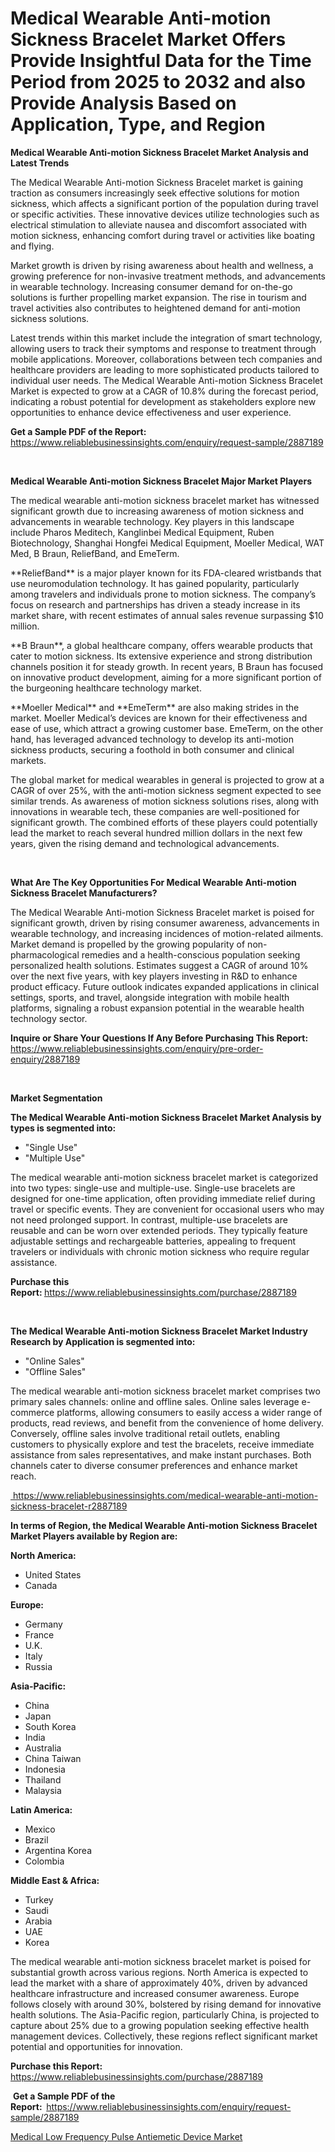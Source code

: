 <p><h1>Medical Wearable Anti-motion Sickness Bracelet Market Offers Provide Insightful Data for the Time Period from 2025 to 2032 and also Provide Analysis Based on Application, Type, and Region</h1></p><p><strong>Medical Wearable Anti-motion Sickness Bracelet Market Analysis and Latest Trends</strong></p>
<p><p>The Medical Wearable Anti-motion Sickness Bracelet market is gaining traction as consumers increasingly seek effective solutions for motion sickness, which affects a significant portion of the population during travel or specific activities. These innovative devices utilize technologies such as electrical stimulation to alleviate nausea and discomfort associated with motion sickness, enhancing comfort during travel or activities like boating and flying.</p><p>Market growth is driven by rising awareness about health and wellness, a growing preference for non-invasive treatment methods, and advancements in wearable technology. Increasing consumer demand for on-the-go solutions is further propelling market expansion. The rise in tourism and travel activities also contributes to heightened demand for anti-motion sickness solutions.</p><p>Latest trends within this market include the integration of smart technology, allowing users to track their symptoms and response to treatment through mobile applications. Moreover, collaborations between tech companies and healthcare providers are leading to more sophisticated products tailored to individual user needs. The Medical Wearable Anti-motion Sickness Bracelet Market is expected to grow at a CAGR of 10.8% during the forecast period, indicating a robust potential for development as stakeholders explore new opportunities to enhance device effectiveness and user experience.</p></p>
<p><strong>Get a Sample PDF of the Report:&nbsp;</strong> <a href="https://www.reliablebusinessinsights.com/enquiry/request-sample/2887189?utm_campaign=2738&utm_medium=2&utm_source=Github&utm_content=ia&utm_term=14032025&utm_id=medical-wearable-anti-motion-sickness-bracelet">https://www.reliablebusinessinsights.com/enquiry/request-sample/2887189</a></p>
<p>&nbsp;</p>
<p><strong>Medical Wearable Anti-motion Sickness Bracelet Major Market Players</strong></p>
<p><p>The medical wearable anti-motion sickness bracelet market has witnessed significant growth due to increasing awareness of motion sickness and advancements in wearable technology. Key players in this landscape include Pharos Meditech, Kanglinbei Medical Equipment, Ruben Biotechnology, Shanghai Hongfei Medical Equipment, Moeller Medical, WAT Med, B Braun, ReliefBand, and EmeTerm.</p><p>**ReliefBand** is a major player known for its FDA-cleared wristbands that use neuromodulation technology. It has gained popularity, particularly among travelers and individuals prone to motion sickness. The company’s focus on research and partnerships has driven a steady increase in its market share, with recent estimates of annual sales revenue surpassing $10 million.</p><p>**B Braun**, a global healthcare company, offers wearable products that cater to motion sickness. Its extensive experience and strong distribution channels position it for steady growth. In recent years, B Braun has focused on innovative product development, aiming for a more significant portion of the burgeoning healthcare technology market.</p><p>**Moeller Medical** and **EmeTerm** are also making strides in the market. Moeller Medical’s devices are known for their effectiveness and ease of use, which attract a growing customer base. EmeTerm, on the other hand, has leveraged advanced technology to develop its anti-motion sickness products, securing a foothold in both consumer and clinical markets.</p><p>The global market for medical wearables in general is projected to grow at a CAGR of over 25%, with the anti-motion sickness segment expected to see similar trends. As awareness of motion sickness solutions rises, along with innovations in wearable tech, these companies are well-positioned for significant growth. The combined efforts of these players could potentially lead the market to reach several hundred million dollars in the next few years, given the rising demand and technological advancements.</p></p>
<p>&nbsp;</p>
<p><strong>What Are The Key Opportunities For Medical Wearable Anti-motion Sickness Bracelet Manufacturers?</strong></p>
<p><p>The Medical Wearable Anti-motion Sickness Bracelet market is poised for significant growth, driven by rising consumer awareness, advancements in wearable technology, and increasing incidences of motion-related ailments. Market demand is propelled by the growing popularity of non-pharmacological remedies and a health-conscious population seeking personalized health solutions. Estimates suggest a CAGR of around 10% over the next five years, with key players investing in R&D to enhance product efficacy. Future outlook indicates expanded applications in clinical settings, sports, and travel, alongside integration with mobile health platforms, signaling a robust expansion potential in the wearable health technology sector.</p></p>
<p><strong>Inquire or Share Your Questions If Any Before Purchasing This Report:</strong> <a href="https://www.reliablebusinessinsights.com/enquiry/pre-order-enquiry/2887189?utm_campaign=2738&utm_medium=2&utm_source=Github&utm_content=ia&utm_term=14032025&utm_id=medical-wearable-anti-motion-sickness-bracelet">https://www.reliablebusinessinsights.com/enquiry/pre-order-enquiry/2887189</a></p>
<p>&nbsp;</p>
<p><strong>Market Segmentation</strong></p>
<p><strong>The Medical Wearable Anti-motion Sickness Bracelet Market Analysis by types is segmented into:</strong></p>
<p><ul><li>"Single Use"</li><li>"Multiple Use"</li></ul></p>
<p><p>The medical wearable anti-motion sickness bracelet market is categorized into two types: single-use and multiple-use. Single-use bracelets are designed for one-time application, often providing immediate relief during travel or specific events. They are convenient for occasional users who may not need prolonged support. In contrast, multiple-use bracelets are reusable and can be worn over extended periods. They typically feature adjustable settings and rechargeable batteries, appealing to frequent travelers or individuals with chronic motion sickness who require regular assistance.</p></p>
<p><strong>Purchase this Report:&nbsp;</strong><a href="https://www.reliablebusinessinsights.com/purchase/2887189?utm_campaign=2738&utm_medium=2&utm_source=Github&utm_content=ia&utm_term=14032025&utm_id=medical-wearable-anti-motion-sickness-bracelet">https://www.reliablebusinessinsights.com/purchase/2887189</a></p>
<p>&nbsp;</p>
<p><strong>The Medical Wearable Anti-motion Sickness Bracelet Market Industry Research by Application is segmented into:</strong></p>
<p><ul><li>"Online Sales"</li><li>"Offline Sales"</li></ul></p>
<p><p>The medical wearable anti-motion sickness bracelet market comprises two primary sales channels: online and offline sales. Online sales leverage e-commerce platforms, allowing consumers to easily access a wider range of products, read reviews, and benefit from the convenience of home delivery. Conversely, offline sales involve traditional retail outlets, enabling customers to physically explore and test the bracelets, receive immediate assistance from sales representatives, and make instant purchases. Both channels cater to diverse consumer preferences and enhance market reach.</p></p>
<p><a href="https://www.reliablebusinessinsights.com/medical-wearable-anti-motion-sickness-bracelet-r2887189?utm_campaign=2738&utm_medium=2&utm_source=Github&utm_content=ia&utm_term=14032025&utm_id=medical-wearable-anti-motion-sickness-bracelet">&nbsp;https://www.reliablebusinessinsights.com/medical-wearable-anti-motion-sickness-bracelet-r2887189</a></p>
<p><strong>In terms of Region, the Medical Wearable Anti-motion Sickness Bracelet Market Players available by Region are:</strong></p>
<p>
    <p> <strong> North America: </strong>
        <ul>
            <li>United States</li>
            <li>Canada</li>
        </ul>
        </p> 
    <p> <strong> Europe: </strong>
        <ul>
            <li>Germany</li>
            <li>France</li>
            <li>U.K.</li>
            <li>Italy</li>
            <li>Russia</li>
        </ul>
        </p> 
    <p> <strong> Asia-Pacific: </strong>
        <ul>
            <li>China</li>
            <li>Japan</li>
            <li>South Korea</li>
            <li>India</li>
            <li>Australia</li>
            <li>China Taiwan</li>
            <li>Indonesia</li>
            <li>Thailand</li>
            <li>Malaysia</li>
        </ul>
        </p> 
    <p> <strong> Latin America: </strong>
        <ul>
            <li>Mexico</li>
            <li>Brazil</li>
            <li>Argentina Korea</li>
            <li>Colombia</li>
        </ul>
        </p> 
    <p> <strong> Middle East & Africa: </strong>
        <ul>
            <li>Turkey</li>
            <li>Saudi</li>
            <li>Arabia</li>
            <li>UAE</li>
            <li>Korea</li>
        </ul>
    </p>
    </p>
<p><p>The medical wearable anti-motion sickness bracelet market is poised for substantial growth across various regions. North America is expected to lead the market with a share of approximately 40%, driven by advanced healthcare infrastructure and increased consumer awareness. Europe follows closely with around 30%, bolstered by rising demand for innovative health solutions. The Asia-Pacific region, particularly China, is projected to capture about 25% due to a growing population seeking effective health management devices. Collectively, these regions reflect significant market potential and opportunities for innovation.</p></p>
<p><strong>Purchase this Report: </strong><a href="https://www.reliablebusinessinsights.com/purchase/2887189?utm_campaign=2738&utm_medium=2&utm_source=Github&utm_content=ia&utm_term=14032025&utm_id=medical-wearable-anti-motion-sickness-bracelet">https://www.reliablebusinessinsights.com/purchase/2887189</a></p>
<p>&nbsp;<strong>Get a Sample PDF of the Report:&nbsp;&nbsp;</strong><a href="https://www.reliablebusinessinsights.com/enquiry/request-sample/2887189?utm_campaign=2738&utm_medium=2&utm_source=Github&utm_content=ia&utm_term=14032025&utm_id=medical-wearable-anti-motion-sickness-bracelet">https://www.reliablebusinessinsights.com/enquiry/request-sample/2887189</a></p>
<p><strong></strong></p>
<p><p><a href="https://github.com/penglatilles/Market-Research-Report-List-1/blob/main/medical-low-frequency-pulse-antiemetic-device-market.md?utm_campaign=2738&utm_medium=2&utm_source=Github&utm_content=ia&utm_term=14032025&utm_id=medical-wearable-anti-motion-sickness-bracelet">Medical Low Frequency Pulse Antiemetic Device Market</a></p></p>